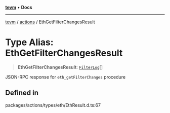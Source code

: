 [**tevm**](../../README.md) • **Docs**

***

[tevm](../../modules.md) / [actions](../README.md) / EthGetFilterChangesResult

# Type Alias: EthGetFilterChangesResult

> **EthGetFilterChangesResult**: [`FilterLog`](FilterLog.md)[]

JSON-RPC response for `eth_getFilterChanges` procedure

## Defined in

packages/actions/types/eth/EthResult.d.ts:67
